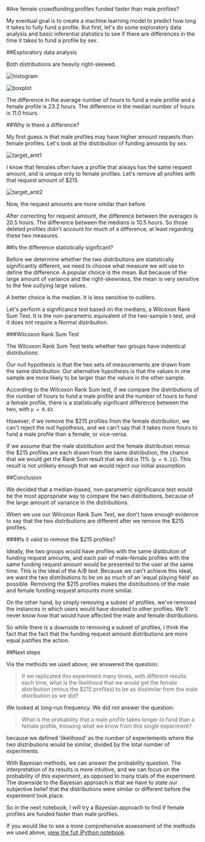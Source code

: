 #Are female crowdfunding profiles funded faster than male profiles?

My eventual goal is to create a machine learning model to predict how long it takes to fully fund a profile. But first, let's do some exploratory data analysis and basic inferential statistics to see if there are differences in the time it takes to fund a profile by sex.

##Exploratory data analysis

Both distributions are heavily right-skewed.

![histogram](https://raw.githubusercontent.com/aok1425/stats-tests/master/imgs/histogram.png "")

![boxplot](https://github.com/aok1425/stats-tests/raw/master/imgs/boxplot.png "")

The difference in the average number of hours to fund a male profile and a female profile is 23.2 hours. The difference in the median number of hours is 11.0 hours.

##Why is there a difference?

My first guess is that male profiles may have higher amount requests than female profiles. Let's look at the distribution of funding amounts by sex.

![target_amt1](https://github.com/aok1425/stats-tests/raw/master/imgs/target_amt1.png "")

I know that females often have a profile that always has the same request amount, and is unique only to female profiles. Let's remove all profiles with that request amount of $215.

![target_amt2](https://github.com/aok1425/stats-tests/raw/master/imgs/target_amt2.png "")

Now, the request amounts are more similar than before.

After correcting for request amount, the difference between the averages is 20.5 hours. The difference between the medians is 10.5 hours. So those deleted profiles didn't account for much of a difference, at least regarding these two measures.

##Is the difference statistically signficant?

Before we determine whether the two distributions are statistically significantly different, we need to choose what measure we will use to define the difference. A popular choice is the mean. But because of the large amount of variance and the right-skewness, the mean is very sensitive to the few outlying large values.

A better choice is the median. It is less sensitive to outliers.

Let's perform a significance test based on the medians, a Wilcoxon Rank Sum Test. It is the non-parametric equivalent of the two-sample t-test, and it does not require a Normal distribution.

###Wilcoxon Rank Sum Test

The Wilcoxon Rank Sum Test tests whether two groups have indentical distributions.

Our null hypothesis is that the two sets of measurements are drawn from the same distribution. Our alternative hypothesis is that the values in one sample are more likely to be larger than the values in the other sample.

According to the Wilcoxon Rank Sum test, if we compare the distributions of the number of hours to fund a male profile and the number of hours to fund a female profile, there is a statistically signficant difference between the two, with `p = 0.03`. 

However, if we remove the $215 profiles from the female distribution, we can't reject the null hypothesis, and we can't say that it takes more hours to fund a male profile than a female, or vice-versa. 

If we assume that the male distribution and the female distribution minus the $215 profiles are each drawn from the same distribution, the chance that we would get the Rank Sum result that we did is 11% (`p = 0.11`). This result is not unlikely enough that we would reject our initial assumption.

##Conclusion

We decided that a median-based, non-parametric significance test would be the most appropriate way to compare the two distributions, because of the large amount of variance in the distributions.

When we use our Wilcoxon Rank Sum Test, we don't have enough evidence to say that the two distributions are different after we remove the $215 profiles.

####Is it valid to remove the $215 profiles?

Ideally, the two groups would have profiles with the same distibution of funding request amounts, and each pair of male-female profiles with the same funding request amount would be presented to the user at the same time. This is the ideal of the A/B test. Because we can't achieve this ideal, we want the two distributions to be on as much of an 'equal playing field' as possible. Removing the $215 profiles makes the distributions of the male and female funding request amounts more similar.

On the other hand, by simply removing a subset of profiles, we've removed the instances in which users would have donated to other profiles. We'll never know how that would have affected the male and female distributions.

So while there is a downside to removing a subset of profiles, I think the fact that the fact that the funding request amount distributions are more equal justifies the action.

##Next steps

Via the methods we used above, we answered the question:

> If we replicated this experiment many times, with different results each time, what is the likelihood that we would get the female distribution (minus the $215 profiles) to be as dissimilar from the male distribution as we did?

We looked at long-run frequency. We did not answer the question:

> What is the probability that a male profile takes longer to fund than a female profile, knowing what we know from this single experiment?

because we defined 'likelihood' as the number of experiements where the two distributions would be similar, divided by the total number of experiments.

With Bayesian methods, we can answer the probability question. The interpretation of its results is more intuitive, and we can focus on the probability of *this* experiment, as opposed to many trials of the experiment. The downside to the Bayesian approach is that we have to state our subjective belief that the distributions were similar or different before the experiment took place.

So in the next notebook, I will try a Bayesian approach to find if female profiles are funded faster than male profiles.

If you would like to see a more comprehensive assessment of the methods we used above, [view the full iPython notebook](http://nbviewer.ipython.org/github/aok1425/stats-tests/blob/master/frequentist.ipynb).